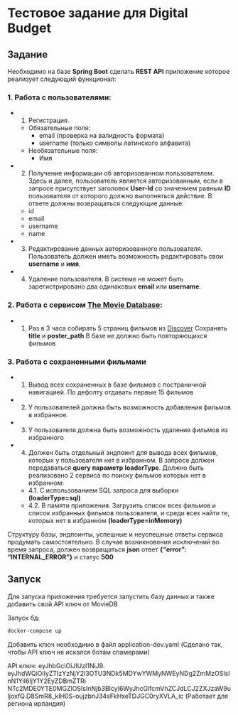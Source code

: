 # Тестовое задание для Digital Budget

## Задание


Необходимо на базе **Spring Boot** сделать **REST API** приложение которое реализует следующий функционал:

### 1. Работа с пользователями:

- 1. Регистрация.
    - Обязательные поля:
        - email (проверка на валидность формата)
        - username (только символы латинского алфавита)
    - Необязательные поля:
        - Имя
- 2. Получение информации об авторизованном пользователем.
     Здесь и далее, пользователь является авторизованным, если в запросе присутствует заголовок **User-Id** со значением равным **ID** пользователя от которого должно выполняться действие.
     В ответе должны возвращаться следующие данные:
    - id
    - email
    - username
    - name
- 3. Редактирование данных авторизованного пользователя.
     Пользователь должен иметь возможность редактировать свои **username** и **имя**.
- 4. Удаление пользователя.
     В системе не может быть зарегистрировано два одинаковых **email** или **username**.

### 2. Работа с сервисом [The Movie Database](https://developers.themoviedb.org/3/getting-started/introduction):

- 1. Раз в 3 часа собирать 5 страниц фильмов из [Discover](https://developers.themoviedb.org/3/discover/movie-discover)
     Сохранять **title** и **poster_path**
     В базе не должно быть повторяющихся фильмов

### 3. Работа с сохраненными фильмами

- 1. Вывод всех сохраненных в базе фильмов с постраничной навигацией. По дефолту отдавать первые 15 фильмов
- 2. У пользователей должна быть возможность добавления фильмов в избранное.
- 3. У пользователя должна быть возможность удаления фильмов из избранного
- 4. Должен быть отдельный эндпоинт для вывода всех фильмов, которых у пользователя нет в избранном. В запросе должен передаваться **query параметр** **loaderType**. Должно быть реализовано 2 сервиса по поиску фильмов которых нет в избранном:
    - 4.1. С использованием SQL запроса для выборки **(loaderType=sql)**
    - 4.2. В памяти приложения. Загрузить список всех фильмов и список избранных фильмов пользователя, и среди всех найти те, которых нет в избранном **(loaderType=inMemory)**

Структуру базы, эндпоинты, успешные и неуспешные ответы сервиса продумать самостоятельно.
В случае возникновения исключений во время запроса, должен возвращаться **json** ответ **{“error”: “INTERNAL_ERROR”}** и статус **500**

## Запуск

Для запуска приложения требуется запустить базу данных и также добавить свой API ключ от MovieDB

Запуск бд:
```sh
docker-compose up
```

Добавить ключ необходимо в файл application-dev.yaml (Сделано так, чтобы API ключ не искался ботам спамерами)

API ключ: eyJhbGciOiJIUzI1NiJ9.
eyJhdWQiOiIyZTIzYzNjY2I3OTU3NDk5MDYwYWMyNWEyNDg2ZmMzOSIsInN1YiI6IjY1Y2EyZDBmZTRi
NTc2MDE0YTE0MGZlOSIsInNjb3BlcyI6WyJhcGlfcmVhZCJdLCJ2ZXJzaW9uIjoxfQ.D8SmR8_kIH0S-oujzbnJ34sFkHxeTDJGC0ryXVLA_ic
(Работает для региона ирландия)
